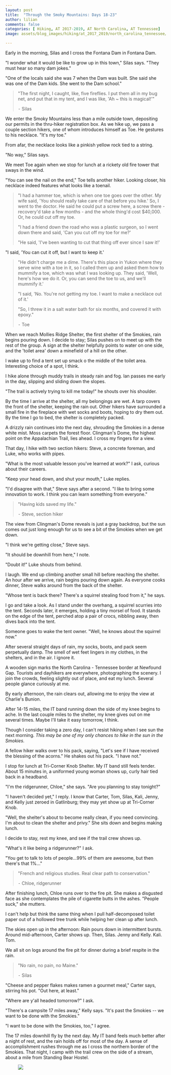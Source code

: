 ```yaml
---
layout: post
title:  "Through the Smoky Mountains: Days 18-23"
author: lilian
comments: false
categories: [ Hiking, AT 2017-2019, AT North Carolina, AT Tennessee]
image: assets/blog_images/hiking/at_2017_2019/north_carolina_tennessee/day18-23/trail_moss_2.JPG

---
```


Early in the morning, Silas and I cross the Fontana Dam in Fontana Dam.

"I wonder what it would be like to grow up in this town," Silas says. "They must hear so many dam jokes."

"One of the locals said she was 7 when the Dam was built. She said she was one of the Dam kids. She went to the Dam school."

>"The first night, I caught, like, five fireflies. I put them all in my bug net, and put that in my tent, and I was like, 'Ah ~ this is magical!'"
>
>⁃ Silas

We enter the Smoky Mountains less than a mile outside town, depositing our permits in the thru-hiker registration box. As we hike up, we pass a couple section hikers, one of whom introduces himself as Toe. He gestures to his necklace. "It's my toe."

From afar, the necklace looks like a pinkish yellow rock tied to a string.

"No way," Silas says.

We meet Toe again when we stop for lunch at a rickety old fire tower that sways in the wind.

"You can see the nail on the end," Toe tells another hiker. Looking closer, his necklace indeed features what looks like a toenail.

>"I had a hammer toe, which is when one toe goes over the other. My wife said, 'You should really take care of that before you hike.' So, I went to the doctor. He said he could put a screw here, a screw there - recovery'd take a few months - and the whole thing'd cost $40,000. Or, he could cut off my toe.
>
>"I had a friend down the road who was a plastic surgeon, so I went down there and said, 'Can you cut off my toe for me?'
>
>"He said, 'I've been wanting to cut that thing off ever since I saw it!'
>
"I said, 'You can cut it off, but I want to keep it.'
>
>"He didn't charge me a dime. There's this place in Yukon where they serve wine with a toe in it, so I called them up and asked them how to mummify a toe, which was what I was looking up. They said, 'Well, here's how we do it. Or, you can send the toe to us, and we'll mummify it.'
>
>"I said, 'No. You're not getting my toe. I want to make a necklace out of it.'
>
>"So, I threw it in a salt water bath for six months, and covered it with epoxy."
>
>⁃ Toe

When we reach Mollies Ridge Shelter, the first shelter of the Smokies, rain begins pouring down. I decide to stay; Silas pushes on to meet up with the rest of the group. A sign at the shelter helpfully points to water on one side, and the 'toilet area' down a minefield of a hill on the other.

I wake up to find a tent set up smack o the middle of the toilet area. Interesting choice of a spot, I think.

I hike alone through muddy trails in steady rain and fog. Ian passes me early in the day, slipping and sliding down the slopes.

"The trail is actively trying to kill me today!" he shouts over his shoulder.

By the time I arrive at the shelter, all my belongings are wet. A tarp covers the front of the shelter, keeping the rain out. Other hikers have surrounded a small fire in the fireplace with wet socks and boots, hoping to dry them out. By the time I go to bed, the shelter is completely packed.

A drizzly rain continues into the next day, shrouding the Smokies in a dense white mist. Moss carpets the forest floor. Clingman's Dome, the highest point on the Appalachian Trail, lies ahead. I cross my fingers for a view.

That day, I hike with two section hikers: Steve, a concrete foreman, and Luke, who works with pipes.

"What is the most valuable lesson you've learned at work?" I ask, curious about their careers.

"Keep your head down, and shut your mouth," Luke replies.

"I'd disagree with that," Steve says after a second. "I like to bring some innovation to work. I think you can learn something from everyone."

>"Having kids saved my life."
>
>⁃ Steve, section hiker

The view from Clingman's Dome reveals is just a gray backdrop, but the sun comes out just long enough for us to see a bit of the Smokies when we get down.

"I think we're getting close," Steve says.

"It should be downhill from here," I note.

"Doubt it!" Luke shouts from behind.

I laugh. We end up climbing another small hill before reaching the shelter. An hour after we arrive, rain begins pouring down again. As everyone cooks dinner, Steve walks around from the back of the shelter.

"Whose tent is back there? There's a squirrel stealing food from it," he says.

I go and take a look. As I stand under the overhang, a squirrel scurries into the tent. Seconds later, it emerges, holding a tiny morsel of food. It stands on the edge of the tent, perched atop a pair of crocs, nibbling away, then dives back into the tent.

Someone goes to wake the tent owner. "Well, he knows about the squirrel now."

After several straight days of rain, my socks, boots, and pack seem perpetually damp. The smell of wet feet lingers in my clothes, in the shelters, and in the air. I ignore it.

A wooden sign marks the North Carolina - Tennessee border at Newfound Gap. Tourists and dayhikers are everywhere, photographing the scenery. I join the crowds, feeling slightly out of place, and eat my lunch. Several people glance curiously at me.

By early afternoon, the rain clears out, allowing me to enjoy the view at Charlie's Bunion.

After 14-15 miles, the IT band running down the side of my knee begins to ache. In the last couple miles to the shelter, my knee gives out on me several times. Maybe I'll take it easy tomorrow, I think.

Though I consider taking a zero day, I can't resist hiking when I see sun the next morning. *This may be one of my only chances to hike in the sun in the Smokies.*

A fellow hiker walks over to his pack, saying, "Let's see if I have received the blessing of the acorns." He shakes out his pack. "I have not."

I stop for lunch at Tri-Corner Knob Shelter. My IT band still feels tender. About 15 minutes in, a uniformed young woman shows up, curly hair tied back in a headband.

"I'm the ridgerunner, Chloe," she says. "Are you planning to stay tonight?"

"I haven't decided yet," I reply. I know that Carter, Tom, Silas, Kali, Jenny, and Kelly just zeroed in Gatlinburg; they may yet show up at Tri-Corner Knob.

"Well, the shelter's about to become really clean, if you need convincing. I'm about to clean the shelter and privy." She sits down and begins making lunch.

I decide to stay, rest my knee, and see if the trail crew shows up.

"What's it like being a ridgerunner?" I ask.

"You get to talk to lots of people...99% of them are awesome, but then there's that 1%..."

>"French and religious studies. Real clear path to conservation."
>
>⁃ Chloe, ridgerunner

After finishing lunch, Chloe runs over to the fire pit. She makes a disgusted face as she contemplates the pile of cigarette butts in the ashes. "People suck," she mutters.

I can't help but think the same thing when I pull half-decomposed toilet paper out of a hollowed tree trunk while helping her clean up after lunch.

The skies open up in the afternoon: Rain pours down in intermittent bursts. Around mid-afternoon, Carter shows up. Then, Silas. Jenny and Kelly. Kali. Tom.

We all sit on logs around the fire pit for dinner during a brief respite in the rain.

>"No rain, no pain, no Maine."
>
>⁃ Silas 

"Cheese and pepper flakes makes ramen a gourmet meal," Carter says, stirring his pot. "Out here, at least."

"Where are y'all headed tomorrow?" I ask.

"There's a campsite 17 miles away," Kelly says. "It's past the Smokies -- we want to be done with the Smokies."

"I want to be done with the Smokies, too," I agree.

The 17 miles downhill fly by the next day. My IT band feels much better after a night of rest, and the rain holds off for most of the day. A sense of accomplishment rushes through me as I cross the northern border of the Smokies. That night, I camp with the trail crew on the side of a stream, about a mile from Standing Bear Hostel.

<figure>
    <img src="{{site.baseurl}}/assets/blog_images/hiking/at_2017_2019/north_carolina_tennessee/day13-17/trail_magic.JPG"/>
</figure>

